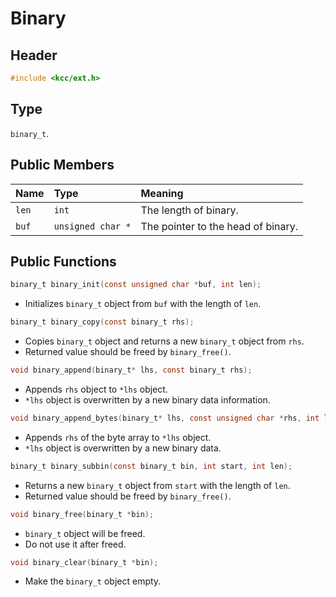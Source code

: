 
# Binary

## Header

```c
#include <kcc/ext.h>
```

## Type

`binary_t`.

## Public Members

| Name  |       Type        |              Meaning               |
| :---- | :---------------- | :--------------------------------- |
| `len` | `int`             | The length of binary.              |
| `buf` | `unsigned char *` | The pointer to the head of binary. |

## Public Functions

```c
binary_t binary_init(const unsigned char *buf, int len);
```
*   Initializes `binary_t` object from `buf` with the length of `len`.

```c
binary_t binary_copy(const binary_t rhs);
```
*   Copies `binary_t` object and returns a new `binary_t` object from `rhs`.
*   Returned value should be freed by `binary_free()`.

```c
void binary_append(binary_t* lhs, const binary_t rhs);
```
*   Appends `rhs` object to `*lhs` object.
*   `*lhs` object is overwritten by a new binary data information.

```c
void binary_append_bytes(binary_t* lhs, const unsigned char *rhs, int len);
```
*   Appends `rhs` of the byte array to `*lhs` object.
*   `*lhs` object is overwritten by a new binary data.

```c
binary_t binary_subbin(const binary_t bin, int start, int len);
```
*   Returns a new `binary_t` object from `start` with the length of `len`.
*   Returned value should be freed by `binary_free()`.

```c
void binary_free(binary_t *bin);
```
*   `binary_t` object will be freed.
*   Do not use it after freed.

```c
void binary_clear(binary_t *bin);
```
*   Make the `binary_t` object empty.
